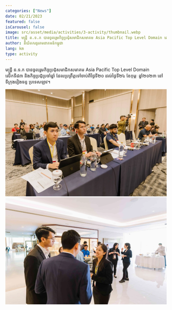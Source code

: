 ```yaml
---
categories: ["News"]
date: 02/21/2023
featured: false
isCarousel: false
image: src/asset/media/activities/3-activity/thumbnail.webp
title: មន្រ្តី ន.ទ.ក បានចូលរួមកិច្ចប្រជុំសមាជិកសមាគម Asia Pacific Top Level Domain លើកទី៨៣ និងកិច្ចប្រជុំប្រចាំឆ្នាំនៅទីក្រុងវៀងចន្ទ ប្រទេសឡាវ
author: និយ័តករទូរគមនាគមន៍កម្ពុជា
lang: km
type: activity
---
```


មន្រ្តី ន.ទ.ក បានចូលរួមកិច្ចប្រជុំសមាជិកសមាគម Asia Pacific Top Level Domain លើកទី៨៣ និងកិច្ចប្រជុំប្រចាំឆ្នាំ ដែលប្រព្រឹត្តទៅចាប់ពីថ្ងៃទី២០ ដល់ថ្ងៃទី២៤ ខែកុម្ភៈ ឆ្នាំ២០២៣ នៅទីក្រុងវៀងចន្ទ ប្រទេសឡាវ។

![photo 1](src/asset/media/activities/3-activity/photo-1.webp)
![photo 2](src/asset/media/activities/3-activity/photo-2.webp)
